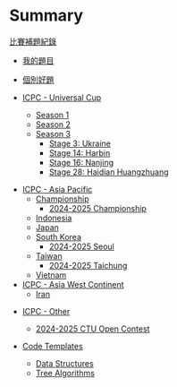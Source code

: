 # Summary

[比賽補題紀錄](./log.md)

- [我的題目](./my_problems/my_problems.md)

- [個別好題]()

- [ICPC - Universal Cup]()
    - [Season 1]()
        <!-- - [Stage 0: Nanjing](./ucup/01_00-nanjing.md) -->
    - [Season 2]()
        <!-- - [Stage 7: Two Capitals](./ucup/02_07-two_capitals.md) -->
    - [Season 3]()
        - [Stage 3: Ukraine](./ucup/03_03-ukraine.md)
        - [Stage 14: Harbin](./ucup/03_14-harbin.md)
        - [Stage 16: Nanjing](./ucup/03_16-nanjing.md)
        - [Stage 28: Haidian Huangzhuang](./ucup/03_28-haidian_huangzhuang.md)
        <!-- - [Stage 21: Ōokayama](./ucup/03_21-ookayama.md) -->
        <!-- - [Stage 24: Poland](./ucup/03_24-poland.md) -->
        <!-- - [Stage 25: Hangzhou](./ucup/03_25-hangzhou.md) -->

<!-- - [ICPC - Africa and Arab]() -->
<!-- - [ICPC - Asia East Continent]() -->
- [ICPC - Asia Pacific]()
    - [Championship]()
        - [2024-2025 Championship](./icpc/asia_pacific/championship/24_25-championship.md)
    - [Indonesia]()
        <!-- - [2024-2025 Jakarta](./icpc/asia_pacific/indonesia/24_25-jakarta.md) -->
    - [Japan]()
        <!-- - [2024-2025 Yokohama](./icpc/asia_pacific/japan/24_25-yokohama.md) -->
    - [South Korea]()
        <!-- - [2023-2024 Seoul](./icpc/asia_pacific/south_korea/23_24-seoul.md) -->
        - [2024-2025 Seoul](./icpc/asia_pacific/south_korea/24_25-seoul.md)
    - [Taiwan]()
        - [2024-2025 Taichung](./icpc/asia_pacific/taiwan/24_25-taichung.md)
    - [Vietnam]()
- [ICPC - Asia West Continent]()
    - [Iran]()
        <!-- - [2020-2021 Tehran](./icpc/asia_pacific/south_korea/20_21-tehran.md) -->
        <!-- - [2023-2024 Tehran](./icpc/asia_pacific/south_korea/23_24-tehran.md) -->
<!-- - [ICPC - Europe]()
    - [Central Europe (CERC)]()
    - [Northwestern Europe (NWERC)]()
    - [Southeastern Europe (SEERC)]()
    - [Southwestern Europe (SWERC)]() -->
<!-- - [ICPC - Latin America]() -->
<!-- - [ICPC - North America]() -->
<!-- - [ICPC - Northern Eurasia]() -->
<!-- - [ICPC - World Final]() -->

- [ICPC - Other]()
    - [2024-2025 CTU Open Contest](./others/cf-105442.md)
    <!-- - [KTH Challenge 2020](./others/qoj-379.md) -->
    <!-- - [Russia Team Open High School Programming Contest 2023](./others/qoj-1709.md) -->
    <!-- - [Tokyo Tech Programming Contest 2024 (Div. 1)](./others/atc-ttpc2024_1.md) // to UCup3#21 -->
    <!-- - [2024-2025 ICPC, NERC, Southern and Volga Russian Regional Contest](./others/cf-2038.md) -->

- [Code Templates]()
    - [Data Structures](./code/data_structure.md)
    - [Tree Algorithms](./code/tree.md)
